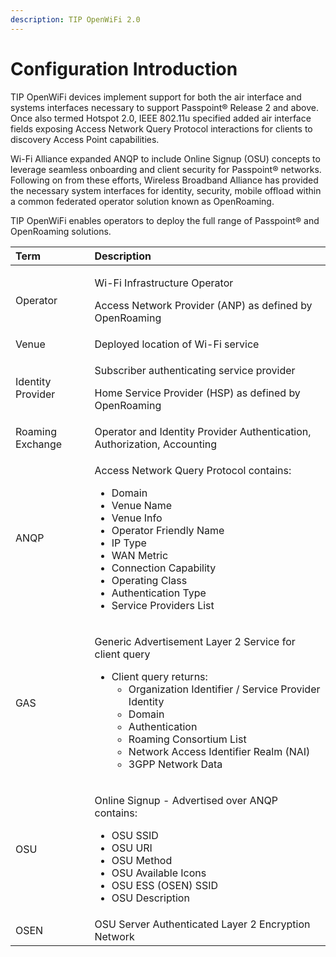 ```yaml
---
description: TIP OpenWiFi 2.0
---
```


# Configuration Introduction

TIP OpenWiFi devices implement support for both the air interface and systems interfaces necessary to support Passpoint® Release 2 and above. Once also termed Hotspot 2.0, IEEE 802.11u specified added air interface fields exposing Access Network Query Protocol interactions for clients to discovery Access Point capabilities.

Wi-Fi Alliance expanded ANQP to include Online Signup \(OSU\) concepts to leverage seamless onboarding and client security for Passpoint® networks. Following on from these efforts, Wireless Broadband Alliance has provided the necessary system interfaces for identity, security, mobile offload within a common federated operator solution known as OpenRoaming.

TIP OpenWiFi enables operators to deploy the full range of Passpoint® and OpenRoaming solutions.

<table>
  <thead>
    <tr>
      <th style="text-align:left">Term</th>
      <th style="text-align:left">Description</th>
    </tr>
  </thead>
  <tbody>
    <tr>
      <td style="text-align:left">Operator</td>
      <td style="text-align:left">
        <p>Wi-Fi Infrastructure Operator</p>
        <p>Access Network Provider (ANP) as defined by OpenRoaming</p>
      </td>
    </tr>
    <tr>
      <td style="text-align:left">Venue</td>
      <td style="text-align:left">Deployed location of Wi-Fi service</td>
    </tr>
    <tr>
      <td style="text-align:left">Identity Provider</td>
      <td style="text-align:left">
        <p>Subscriber authenticating service provider</p>
        <p>Home Service Provider (HSP) as defined by OpenRoaming</p>
      </td>
    </tr>
    <tr>
      <td style="text-align:left">Roaming Exchange</td>
      <td style="text-align:left">Operator and Identity Provider Authentication, Authorization, Accounting</td>
    </tr>
    <tr>
      <td style="text-align:left">ANQP</td>
      <td style="text-align:left">
        <p>Access Network Query Protocol contains:</p>
        <ul>
          <li>Domain</li>
          <li>Venue Name</li>
          <li>Venue Info</li>
          <li>Operator Friendly Name</li>
          <li>IP Type</li>
          <li>WAN Metric</li>
          <li>Connection Capability</li>
          <li>Operating Class</li>
          <li>Authentication Type</li>
          <li>Service Providers List</li>
        </ul>
      </td>
    </tr>
    <tr>
      <td style="text-align:left">GAS</td>
      <td style="text-align:left">
        <p>Generic Advertisement Layer 2 Service for client query</p>
        <ul>
          <li>Client query returns:
            <ul>
              <li>Organization Identifier / Service Provider Identity</li>
              <li>Domain</li>
              <li>Authentication</li>
              <li>Roaming Consortium List</li>
              <li>Network Access Identifier Realm (NAI)</li>
              <li>3GPP Network Data</li>
            </ul>
          </li>
        </ul>
      </td>
    </tr>
    <tr>
      <td style="text-align:left">OSU</td>
      <td style="text-align:left">
        <p>Online Signup - Advertised over ANQP contains:</p>
        <ul>
          <li>OSU SSID</li>
          <li>OSU URI</li>
          <li>OSU Method</li>
          <li>OSU Available Icons</li>
          <li>OSU ESS (OSEN) SSID</li>
          <li>OSU Description</li>
        </ul>
      </td>
    </tr>
    <tr>
      <td style="text-align:left">OSEN</td>
      <td style="text-align:left">OSU Server Authenticated Layer 2 Encryption Network</td>
    </tr>
  </tbody>
</table>

